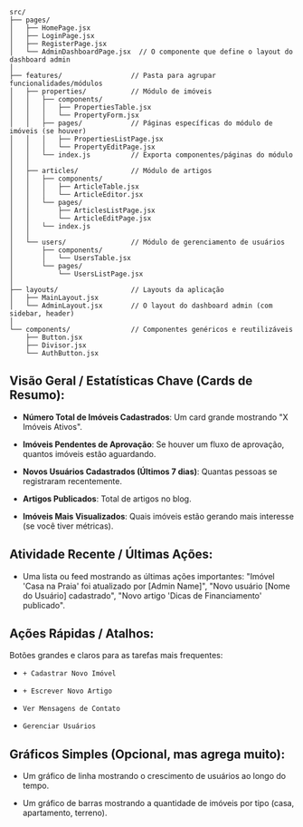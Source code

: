 ```
src/
├── pages/
│   ├── HomePage.jsx
│   ├── LoginPage.jsx
│   ├── RegisterPage.jsx
│   └── AdminDashboardPage.jsx  // O componente que define o layout do dashboard admin
│
├── features/                 // Pasta para agrupar funcionalidades/módulos
│   ├── properties/           // Módulo de imóveis
│   │   ├── components/
│   │   │   ├── PropertiesTable.jsx
│   │   │   └── PropertyForm.jsx
│   │   ├── pages/            // Páginas específicas do módulo de imóveis (se houver)
│   │   │   ├── PropertiesListPage.jsx
│   │   │   └── PropertyEditPage.jsx
│   │   └── index.js          // Exporta componentes/páginas do módulo
│   │
│   ├── articles/             // Módulo de artigos
│   │   ├── components/
│   │   │   ├── ArticleTable.jsx
│   │   │   └── ArticleEditor.jsx
│   │   └── pages/
│   │       ├── ArticlesListPage.jsx
│   │       └── ArticleEditPage.jsx
│   │   └── index.js
│   │
│   └── users/                // Módulo de gerenciamento de usuários
│       ├── components/
│       │   └── UsersTable.jsx
│       └── pages/
│           └── UsersListPage.jsx
│
├── layouts/                  // Layouts da aplicação
│   ├── MainLayout.jsx
│   └── AdminLayout.jsx       // O layout do dashboard admin (com sidebar, header)
│
└── components/               // Componentes genéricos e reutilizáveis
    ├── Button.jsx
    ├── Divisor.jsx
    └── AuthButton.jsx
```

## Visão Geral / Estatísticas Chave (Cards de Resumo):

- **Número Total de Imóveis Cadastrados**: Um card grande mostrando "X Imóveis Ativos".

- **Imóveis Pendentes de Aprovação**: Se houver um fluxo de aprovação, quantos imóveis estão aguardando.

- **Novos Usuários Cadastrados (Últimos 7 dias)**: Quantas pessoas se registraram recentemente.

- **Artigos Publicados**: Total de artigos no blog.

- **Imóveis Mais Visualizados**: Quais imóveis estão gerando mais interesse (se você tiver métricas).

## Atividade Recente / Últimas Ações:

- Uma lista ou feed mostrando as últimas ações importantes: "Imóvel 'Casa na Praia' foi atualizado por [Admin Name]", "Novo usuário [Nome do Usuário] cadastrado", "Novo artigo 'Dicas de Financiamento' publicado".

## Ações Rápidas / Atalhos:

Botões grandes e claros para as tarefas mais frequentes:

- `+ Cadastrar Novo Imóvel`

- `+ Escrever Novo Artigo`

- `Ver Mensagens de Contato`

- `Gerenciar Usuários`

## Gráficos Simples (Opcional, mas agrega muito):

- Um gráfico de linha mostrando o crescimento de usuários ao longo do tempo.

- Um gráfico de barras mostrando a quantidade de imóveis por tipo (casa, apartamento, terreno).
